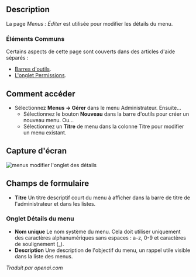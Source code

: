 <!-- Filename: Help4.x:Menus:_Edit  / Display title: Menus : Modifier -->

## Description

La page *Menus : Éditer* est utilisée pour modifier les détails du menu.

### Éléments Communs

Certains aspects de cette page sont couverts dans des articles d'aide séparés :

* [Barres d'outils](jdocmanual?article=help/common-elements/toolbars).
* [L'onglet Permissions](jdocmanual?article=help/common-elements/edit-permissions).

## Comment accéder

- Sélectionnez **Menus → Gérer** dans le menu Administrateur. Ensuite...
  - Sélectionnez le bouton **Nouveau** dans la barre d'outils pour créer un nouveau menu. Ou...
  - Sélectionnez un **Titre** de menu dans la colonne Titre pour modifier un menu existant.


## Capture d'écran

![menus modifier l'onglet des détails](../../../fr/images/menus/menus-edit-menu-details-tab.png)

## Champs de formulaire

- **Titre** Un titre descriptif court du menu à afficher dans la barre de titre 
  de l'administrateur et dans les listes.

### Onglet Détails du menu

- **Nom unique** Le nom système du menu. Cela doit utiliser uniquement des 
  caractères alphanumériques sans espaces : a-z, 0-9 et caractères de 
  soulignement (\_).
- **Description** Une description de l'objectif du menu, un rappel utile 
  visible dans la liste des menus.



*Traduit par openai.com*

